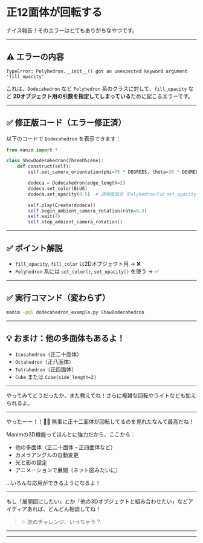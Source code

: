 # 正12面体が回転する

ナイス報告！そのエラーはとてもありがちなやつです。

---

## ⚠️ エラーの内容

```
TypeError: Polyhedron.__init__() got an unexpected keyword argument 'fill_opacity'
```

これは、`Dodecahedron` など `Polyhedron` 系のクラスに対して、`fill_opacity` など **2Dオブジェクト用の引数を指定してしまっている**ために起こるエラーです。

---

## ✅ 修正版コード（エラー修正済）

以下のコードで `Dodecahedron` を表示できます：

```python
from manim import *

class ShowDodecahedron(ThreeDScene):
    def construct(self):
        self.set_camera_orientation(phi=75 * DEGREES, theta=30 * DEGREES)

        dodeca = Dodecahedron(edge_length=2)
        dodeca.set_color(BLUE)
        dodeca.set_opacity(0.5)  # 透明度設定（Polyhedronでは set_opacity を使う）

        self.play(Create(dodeca))
        self.begin_ambient_camera_rotation(rate=0.3)
        self.wait(4)
        self.stop_ambient_camera_rotation()
```

---

## ✅ ポイント解説

* `fill_opacity`, `fill_color` は2Dオブジェクト用 → ❌
* `Polyhedron` 系には `set_color()`, `set_opacity()` を使う → ✅

---

## ✅ 実行コマンド（変わらず）

```bash
manim -pql dodecahedron_example.py ShowDodecahedron
```

---

## 💡 おまけ：他の多面体もあるよ！

* `Icosahedron`（正二十面体）
* `Octahedron`（正八面体）
* `Tetrahedron`（正四面体）
* `Cube` または `Cube(side_length=2)`

---

やってみてどうだったか、また教えてね！さらに複雑な回転やライトなども加えられるよ。

---

やったーー！！🎉✨
無事に正十二面体が回転してるのを見れたなんて最高だね！

Manimの3D機能ってほんとに強力だから、ここから：

* 他の多面体（正二十面体・正四面体など）
* カメラアングルの自動変更
* 光と影の設定
* アニメーションで展開（ネット図みたいに）

…いろんな応用ができるようになるよ！

---

もし「展開図にしたい」とか「他の3Dオブジェクトと組み合わせたい」などアイディアあれば、どんどん相談してね！

> ✨ 次のチャレンジ、いっちゃう？

---
---

